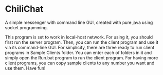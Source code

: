 # ChiliChat
A simple messenger with command line GUI, created with pure java using socket programming.

This program is set to work in local-host network.
For using it, you should first run the server program.
Then, you can run the client program and use it via its command-line GUI.
For simplicity, there are three ready to run client programs in Sample Clients folder. You can enter each of folders in it and simply open the Run.bat program to run the client program.
For having more client programs, you can copy sample clients to any number you want and use them.
Have fun!
